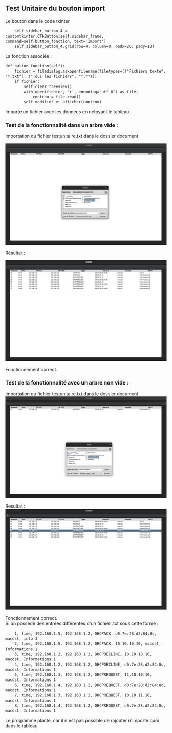 ## Test Unitaire du bouton import 



Le bouton dans le code tkinter 

        self.sidebar_button_4 = customtkinter.CTkButton(self.sidebar_frame, command=self.button_fonction, text='Import')
        self.sidebar_button_4.grid(row=4, column=0, padx=20, pady=10)

La fonction associée :


    def button_fonction(self):
        fichier = filedialog.askopenfilename(filetypes=[("Fichiers texte", "*.txt"), ("Tous les fichiers", "*.*")])
        if fichier:
            self.clear_treeview()
            with open(fichier, 'r', encoding='utf-8') as file:
                contenu = file.read()
            self.modifier_et_afficher(contenu)       


Importe un fichier avec les données en nétoyant le tableau.

### Test de la fonctionnalité dans un arbre vide  : 
Importation du fichier testunitaire.txt dans le dossier document

![Alt text](img/import1.png)

Résultat :  

![Alt text](img/import2.png)

Fonctionnement correct.

###  Test de la fonctionnalité avec un arbre non vide  :
Importation du fichier testunitaire.txt dans le dossier document
![Alt text](img/import3.png)

Resultat : 
![Alt text](img/import4.png)

Fonctionnement correct.
<br/>
Si on possède des entrées différentes d'un fichier .txt sous cette forme :  

        1, time, 192.168.1.5, 192.168.1.2, DHCPACK, d0:7e:28:d2:84:8c, macdst, info 3
        2, time, 192.168.1.5, 192.168.1.2, DHCPACK, 10.10.10.10, macdst, Informations 1
        3, time, 192.168.1.2, 192.168.1.2, DHCPDECLINE, 10.10.10.10, macdst, Informations 1
        4, time, 192.168.1.2, 192.168.1.2, DHCPDECLINE, d0:7e:28:d2:84:8c, macdst, Informations 1
        5, time, 192.168.1.3, 192.168.1.2, DHCPREQUEST, 11.10.10.10, macdst, Informations 1
        6, time, 192.168.1.4, 192.168.1.2, DHCPREQUEST, d0:7e:28:d2:84:8c, macdst, Informations 1
        7, time, 192.168.1.3, 192.168.1.2, DHCPREQUEST, 10.10.11.10, macdst, Informations 1
        8, time, 192.168.1.4, 192.168.1.2, DHCPREQUEST, d0:7e:28:d2:84:8c, macdst, Informations 1

Le programme plante, car il n'est pas possible de rajouter n'importe quoi dans le tableau.
